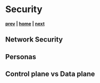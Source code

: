 # Security

#### [prev](./operating.md) | [home](./readme.md)  | [next](./readme.md)

## Network Security

## Personas

## Control plane vs Data plane
